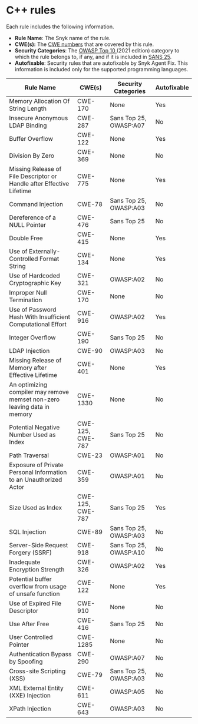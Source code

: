 # C++ rules

Each rule includes the following information.

* **Rule Name**: The Snyk name of the rule.
* **CWE(s):** The [CWE numbers](https://cwe.mitre.org/) that are covered by this rule.
* **Security Categories**: The [OWASP Top 10 ](https://owasp.org/Top10/)(2021 edition) category to which the rule belongs to, if any, and if it is included in [SANS 25](https://www.sans.org/top25-software-errors/).
* **Autofixable**: Security rules that are autofixable by Snyk Agent Fix. This information is included only for the supported programming languages.

| Rule Name                                                                | CWE(s)           | Security Categories    | Autofixable |
| ------------------------------------------------------------------------ | ---------------- | ---------------------- | ----------- |
| Memory Allocation Of String Length                                       | CWE-170          | None                   | Yes         |
| Insecure Anonymous LDAP Binding                                          | CWE-287          | Sans Top 25, OWASP:A07 | No          |
| Buffer Overflow                                                          | CWE-122          | None                   | Yes         |
| Division By Zero                                                         | CWE-369          | None                   | No          |
| Missing Release of File Descriptor or Handle after Effective Lifetime    | CWE-775          | None                   | Yes         |
| Command Injection                                                        | CWE-78           | Sans Top 25, OWASP:A03 | No          |
| Dereference of a NULL Pointer                                            | CWE-476          | Sans Top 25            | No          |
| Double Free                                                              | CWE-415          | None                   | Yes         |
| Use of Externally-Controlled Format String                               | CWE-134          | None                   | Yes         |
| Use of Hardcoded Cryptographic Key                                       | CWE-321          | OWASP:A02              | No          |
| Improper Null Termination                                                | CWE-170          | None                   | No          |
| Use of Password Hash With Insufficient Computational Effort              | CWE-916          | OWASP:A02              | Yes         |
| Integer Overflow                                                         | CWE-190          | Sans Top 25            | No          |
| LDAP Injection                                                           | CWE-90           | OWASP:A03              | No          |
| Missing Release of Memory after Effective Lifetime                       | CWE-401          | None                   | Yes         |
| An optimizing compiler may remove memset non-zero leaving data in memory | CWE-1330         | None                   | No          |
| Potential Negative Number Used as Index                                  | CWE-125, CWE-787 | Sans Top 25            | No          |
| Path Traversal                                                           | CWE-23           | OWASP:A01              | No          |
| Exposure of Private Personal Information to an Unauthorized Actor        | CWE-359          | OWASP:A01              | No          |
| Size Used as Index                                                       | CWE-125, CWE-787 | Sans Top 25            | Yes         |
| SQL Injection                                                            | CWE-89           | Sans Top 25, OWASP:A03 | No          |
| Server-Side Request Forgery (SSRF)                                       | CWE-918          | Sans Top 25, OWASP:A10 | No          |
| Inadequate Encryption Strength                                           | CWE-326          | OWASP:A02              | Yes         |
| Potential buffer overflow from usage of unsafe function                  | CWE-122          | None                   | Yes         |
| Use of Expired File Descriptor                                           | CWE-910          | None                   | No          |
| Use After Free                                                           | CWE-416          | Sans Top 25            | No          |
| User Controlled Pointer                                                  | CWE-1285         | None                   | No          |
| Authentication Bypass by Spoofing                                        | CWE-290          | OWASP:A07              | No          |
| Cross-site Scripting (XSS)                                               | CWE-79           | Sans Top 25, OWASP:A03 | No          |
| XML External Entity (XXE) Injection                                      | CWE-611          | OWASP:A05              | No          |
| XPath Injection                                                          | CWE-643          | OWASP:A03              | No          |

